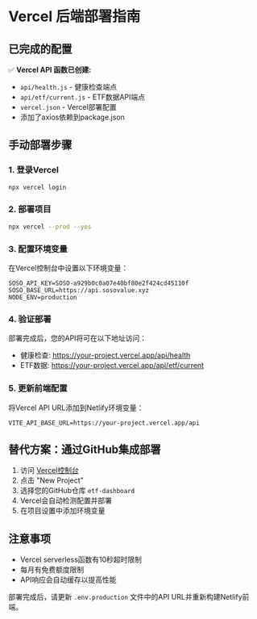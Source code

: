# Vercel 后端部署指南

## 已完成的配置

✅ **Vercel API 函数已创建:**
- `api/health.js` - 健康检查端点
- `api/etf/current.js` - ETF数据API端点  
- `vercel.json` - Vercel部署配置
- 添加了axios依赖到package.json

## 手动部署步骤

### 1. 登录Vercel
```bash
npx vercel login
```

### 2. 部署项目
```bash
npx vercel --prod --yes
```

### 3. 配置环境变量
在Vercel控制台中设置以下环境变量：

```
SOSO_API_KEY=SOSO-a929b0c0a07e40bf80e2f424cd45110f
SOSO_BASE_URL=https://api.sosovalue.xyz
NODE_ENV=production
```

### 4. 验证部署
部署完成后，您的API将可在以下地址访问：
- 健康检查: https://your-project.vercel.app/api/health
- ETF数据: https://your-project.vercel.app/api/etf/current

### 5. 更新前端配置
将Vercel API URL添加到Netlify环境变量：
```
VITE_API_BASE_URL=https://your-project.vercel.app/api
```

## 替代方案：通过GitHub集成部署

1. 访问 [Vercel控制台](https://vercel.com/dashboard)
2. 点击 "New Project"
3. 选择您的GitHub仓库 `etf-dashboard`
4. Vercel会自动检测配置并部署
5. 在项目设置中添加环境变量

## 注意事项

- Vercel serverless函数有10秒超时限制
- 每月有免费额度限制
- API响应会自动缓存以提高性能

部署完成后，请更新 `.env.production` 文件中的API URL并重新构建Netlify前端。
